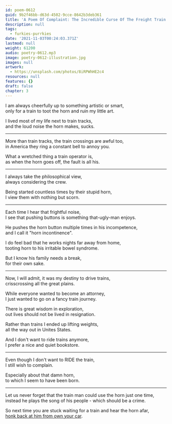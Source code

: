 ```yaml
---
id: poem-0612
guid: 9b2f46bb-d63d-4502-9cce-8642b3deb361
title: 'A Poem Of Complaint: The Incredible Curse Of The Freight Train'
description: null
tags:
  - furkies-purrkies
date: '2021-11-03T00:24:03.371Z'
lastmod: null
weight: 61200
audio: poetry-0612.mp3
image: poetry-0612-illustration.jpg
images: null
artwork:
  - https://unsplash.com/photos/8iRPWhHE2c4
resources: null
features: {}
draft: false
chapter: 3
---
```


I am always cheerfully up to something artistic or smart,\
only for a train to toot the horn and ruin my little art.

I lived most of my life next to train tracks,\
and the loud noise the horn makes, sucks.

---

More than train tracks, the train crossings are awful too,\
in America they ring a constant bell to annoy you.

What a wretched thing a train operator is,\
as when the horn goes off, the fault is all his.

---

I always take the philosophical view,\
always considering the crew.

Being started countless times by their stupid horn,\
I view them with nothing but scorn.

---

Each time I hear that frightful noise,\
I see that pushing buttons is something that-ugly-man enjoys.

He pushes the horn button multiple times in his incompetence,\
and I call it "horn incontinence".

I do feel bad that he works nights far away from home,\
tooting horn to his irritable bowel syndrome.

But I know his family needs a break,\
for their own sake.

---

Now, I will admit, it was my destiny to drive trains,\
crisscrossing all the great plains.

While everyone wanted to become an attorney,\
I just wanted to go on a fancy train journey.

There is great wisdom in exploration,\
out lives should not be lived in resignation.

Rather than trains I ended up lifting weights,\
all the way out in Unites States.

And I don't want to ride trains anymore,\
I prefer a nice and quiet bookstore.

---

Even though I don't want to RIDE the train,\
I still wish to complain.

Especially about that damn horn,\
to which I seem to have been born.

---

Let us never forget that the train man could use the horn just one time,\
instead he plays the song of his people - which should be a crime.

So next time you are stuck waiting for a train and hear the horn afar,\
[honk back at him from own your car](files/train.mp3).
